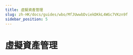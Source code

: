 ```yaml
---
title: 虛擬資產管理
slug: zh-HK/docs/guides/wbo/MfJUwwbDviekDKkL4WGc7VKzn9f
sidebar_position: 5
---
```



# 虛擬資產管理


